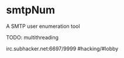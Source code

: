 # smtpNum
A SMTP user enumeration tool

TODO: multithreading

irc.subhacker.net:6697/9999 #hacking/#lobby
